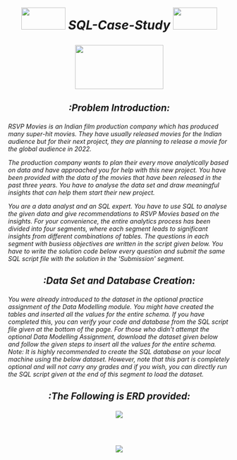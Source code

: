  
# <b><i><p align="center"><img src="https://user-images.githubusercontent.com/102786084/164955520-d88b1402-7b4f-4cf6-b941-a82e528ff66b.png" width="100" height="50" left="0">    SQL-Case-Study   <img src="https://user-images.githubusercontent.com/102786084/164955542-46064661-8aed-4d35-a3d4-6dcfb2a157db.png" width="100" height="50"></p></i></b>
<p align="center"> <img src="https://media.wired.com/photos/61a4e52aa828e7952ac35873/master/w_1600,c_limit/Data-Animation_v2white.gif" width="200" height="100"> </p></i></b>

## <i><p align="center">:Problem Introduction:</p></i> 

<i> RSVP Movies is an Indian film production company which has produced many super-hit movies. They have usually released movies for the Indian audience but for their next project, they are planning to release a movie for the global audience in 2022. 

The production company wants to plan their every move analytically based on data and have approached you for help with this new project. You have been provided with the data of the movies that have been released in the past three years. You have to analyse the data set and draw meaningful insights that can help them start their new project.      

You are a data analyst and an SQL expert. You have to use SQL to analyse the given data and give recommendations to RSVP Movies based on the insights. For your convenience, the entire analytics process has been divided into four segments, where each segment leads to significant insights from different combinations of tables. The questions in each segment with busiess objectives are written in the script given below. You have to write the solution code below every question and submit the same SQL script file with the solution in the 'Submission' segment.</i>

## <i><p align="center">:Data Set and Database Creation:</p></i>

<i> You were already introduced to the dataset in the optional practice assignment of the Data Modelling module. You might have created the tables and inserted all the values for the entire schema. If you have completed this, you can verify your code and database from the SQL script file given at the bottom of the page.
For those who didn't attempt the optional Data Modelling Assignment, download the dataset given below and follow the given steps to insert all the values for the entire schema. 
Note: It is highly recommended to create the SQL database on your local machine using the below dataset. However, note that this part is completely optional and will not carry any grades and if you wish, you can directly run the SQL script given at the end of this segment to load the dataset.</i>





## <i><p align="center">:The Following is ERD provided:</p></i>
<p align="center"><img src="https://user-images.githubusercontent.com/102786084/164955047-1f1d9fc0-55d9-498c-9f18-f159034359fb.png"></p>
<br>
<br>
<p align="center"><img src="https://media.tenor.com/sojiZ1PEt0QAAAAC/thank-you-thankyou.gif"></p>








